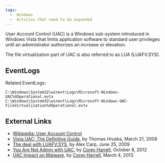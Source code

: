 ```yaml
---
tags:
  -  Windows
  -  Articles that need to be expanded
---
```

User Account Control (UAC) is a Windows sub-system introduced in Windows
Vista that limits application software to standard user privileges until
an administrator authorizes an increase or elevation.

The file virtualization part of UAC is also referred to as LUA
(LUAFV.SYS).

## EventLogs

Related EventLogs:

    C:\Windows\System32\winevt\Logs\Microsoft-Windows-UAC%4Operational.evtx
    C:\Windows\System32\winevt\Logs\Microsoft-Windows-UAC-FileVirtualization%4Operational.evtx

## External Links

- [Wikipedia: User Account
  Control](http://en.wikipedia.org/wiki/User_Account_Control)
- [Vista UAC: The Definitive
  Guide](http://www.codeproject.com/Articles/19165/Vista-UAC-The-Definitive-Guide),
  by Thomas Hruska, March 21, 2008
- [The deal with
  LUAFV.SYS](http://blogs.msdn.com/b/alexcarp/archive/2009/06/25/the-deal-with-luafv-sys.aspx),
  by Alex Carp, June 25, 2009
- [You Are Not Admin with
  UAC](http://journeyintoir.blogspot.ch/2012/10/you-are-not-admin-with-uac.html),
  by [Corey Harrell](corey_harrell.md), October 8, 2012
- [UAC Impact on
  Malware](http://journeyintoir.blogspot.ch/2013/03/uac-impact-on-malware.html),
  by [Corey Harrell](corey_harrell.md), March 4, 2013

